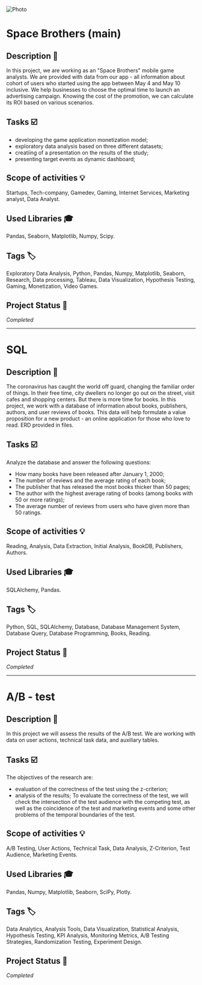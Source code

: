![Photo](final_logo.jpg)
# Space Brothers (main)
## Description :key:
In this project, we are working as an "Space Brothers" mobile game analysts. We are provided with data from our app - all information about cohort of users who started using the app between May 4 and May 10 inclusive.
We help businesses to choose the optimal time to launch an advertising campaign. Knowing the cost of the promotion, we can calculate its ROI based on various scenarios.
  
## Tasks :ballot_box_with_check:
- developing the game application monetization model;
- exploratory data analysis based on three different datasets;
- creatiing of a presentation on the results of the study;
- presenting target events as dynamic dashboard;

## Scope of activities :bulb:
Startups, Tech-company, Gamedev, Gaming, Internet Services, Marketing analyst, Data Analyst.


## Used Libraries :mortar_board:
Pandas, Seaborn, Matplotlib, Numpy, Scipy.


## Tags :label:
Exploratory Data Analysis, Python, Pandas, Numpy, Matplotlib, Seaborn, Research, Data processing, Tableau, Data Visualization, Hypothesis Testing, Gaming, Monetization, Video Games.


## Project Status :black_square_button:
_Completed_ 
________________________________________
# SQL
## Description :key:
The coronavirus has caught the world off guard, changing the familiar order of things. In their free time, city dwellers no longer go out on the street, visit cafes and shopping centers. But there is more time for books. In this project, we work with a database of information about books, publishers, authors, and user reviews of books. This data will help formulate a value proposition for a new product - an online application for those who love to read. ERD provided in files.

## Tasks :ballot_box_with_check:
Analyze the database and answer the following questions:
- How many books have been released after January 1, 2000;
- The number of reviews and the average rating of each book;
- The publisher that has released the most books thicker than 50 pages;
- The author with the highest average rating of books (among books with 50 or more ratings);
- The average number of reviews from users who have given more than 50 ratings.

## Scope of activities :bulb:
Reading, Analysis, Data Extraction, Initial Analysis, BookDB, Publishers, Authors.

## Used Libraries :mortar_board:
SQLAlchemy, Pandas.

## Tags :label:
Python, SQL, SQLAlchemy, Database, Database Management System, Database Query, Database Programming, Books, Reading.

## Project Status :black_square_button:
_Completed_ 
________________________________________
# A/B - test
## Description :key:
In this project we will assess the results of the A/B test. We are working with data on user actions, technical task data, and auxiliary tables.

## Tasks :ballot_box_with_check:
The objectives of the research are:
- evaluation of the correctness of the test using the z-criterion;
- analysis of the results;
To evaluate the correctness of the test, we will check the intersection of the test audience with the competing test, as well as the coincidence of the test and marketing events and some other problems of the temporal boundaries of the test.


## Scope of activities :bulb:
A/B Testing, User Actions, Technical Task, Data Analysis, Z-Criterion, Test Audience, Marketing Events.


## Used Libraries :mortar_board:
Pandas, Numpy, Matplotlib, Seaborn, SciPy, Plotly.


## Tags :label:
Data Analytics, Analysis Tools, Data Visualization, Statistical Analysis, Hypothesis Testing, KPI Analysis, Monitoring Metrics, A/B Testing Strategies, Randomization Testing, Experiment Design.

## Project Status :black_square_button:
_Completed_ 
